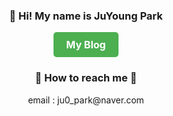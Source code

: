 <div align="center">
<h3> 👋 Hi! My name is JuYoung Park </h3>

<a href="https://mythpoy.tistory.com" style="
  display: inline-block;
  padding: 10px 20px;
  font-size: 16px;
  font-weight: bold;
  color: white;
  background-color: #4CAF50;
  border-radius: 5px;
  text-decoration: none;
">My Blog</a>
  
<h3>📱 How to reach me 📱</h3>
email : ju0_park@naver.com
</div>
